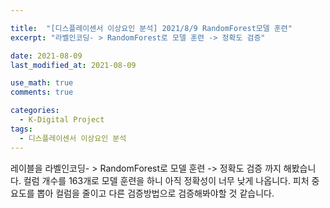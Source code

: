 ```yaml
---

title:  "[디스플레이센서 이상요인 분석] 2021/8/9 RandomForest모델 훈련"
excerpt: "라벨인코딩- > RandomForest로 모델 훈련 -> 정확도 검증"

date: 2021-08-09
last_modified_at: 2021-08-09	

use_math: true
comments: true

categories:
  - K-Digital Project
tags:
  - 디스플레이센서 이상요인 분석
---
```


레이블을 라벨인코딩- > RandomForest로 모델 훈련 -> 정확도 검증 까지 해봤습니다. 컬럼 개수를 163개로 모델 훈련을 하니 아직 정확성이 너무 낮게 나옵니다. 피처 중요도를 뽑아 컬럼을 줄이고 다른 검증방법으로 검증해봐야할 것 같습니다.

